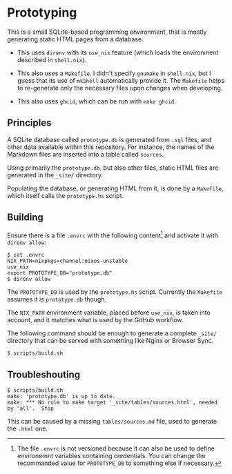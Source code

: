 # Prototyping

This is a small SQLite-based programming environment, that is mostly generating
static HTML pages from a database.

- This uses `direnv` with its `use_nix` feature (which loads the environment
described in `shell.nix`).

- This also uses a `Makefile`. I didn't specify `gnumake` in `shell.nix`, but I
guess that its use of `mkShell` automatically provide it. The `Makefile` helps
to re-generate only the necessary files upon changes when developing.

- This also uses `ghcid`, which can be run with `make ghcid`.


## Principles

A SQLite database called `prototype.db` is generated from `.sql` files, and
other data available within this repository. For instance, the names of the
Markdown files are inserted into a table called `sources`.

Using primarily the `prototype.db`, but also other files, static HTML files are
generated in the `_site/` directory.

Populating the database, or generating HTML from it, is done by a `Makefile`,
which itself calls the `prototype.hs` script.


## Building

Ensure there is a file `.envrc` with the following content[^envrc] and activate
it with `direnv allow`:

```
$ cat .envrc
NIX_PATH=nixpkgs=channel:nixos-unstable
use_nix
export PROTOTYPE_DB="prototype.db"
$ direnv allow
```

[^envrc]: The file `.envrc` is not versioned because it can also be used to
define environemnt variables containing credentials. You can change the
recommanded value for `PROTOTYPE_DB` to something else if necessary.

The `PROTOTYPE_DB` is used by the `prototype.hs` script. Currently the
`Makefile` assumes it is `prototype.db` though.

The `NIX_PATH` environment variable, placed before `use_nix`, is taken into
account, and it matches what is used by the GitHub workflow.

The following command should be enough to generate a complete `_site/`
directory that can be served with something like Nginx or Browser Sync.

```
$ scripts/build.sh
```


## Troubleshouting

```
$ scripts/build.sh 
make: 'prototype.db' is up to date.
make: *** No rule to make target '_site/tables/sources.html', needed by 'all'.  Stop
```

This can be caused by a missing `tables/sources.md` file, used to generate the
`.html` one.
